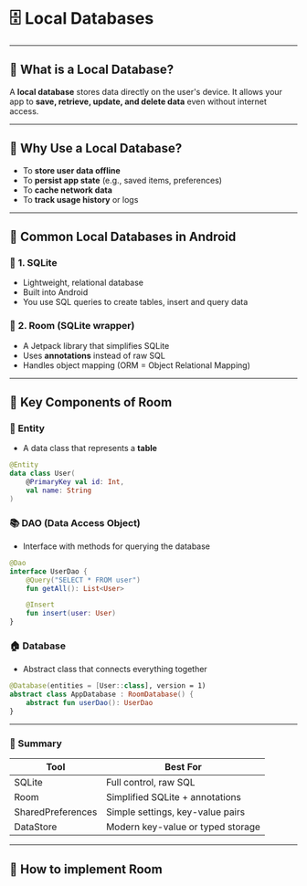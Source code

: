 # 🗄️ **Local Databases**

---

## 🧩 What is a Local Database?

A **local database** stores data directly on the user's device. It allows your app to **save, retrieve, update, and delete data** even without internet access.

---

## 🧩 Why Use a Local Database?

- To **store user data offline**
- To **persist app state** (e.g., saved items, preferences)
- To **cache network data**
- To **track usage history** or logs

---

## 🧩 Common Local Databases in Android

### 📘 **1. SQLite**

- Lightweight, relational database
- Built into Android
- You use SQL queries to create tables, insert and query data

### 📕 **2. Room (SQLite wrapper)**

- A Jetpack library that simplifies SQLite
- Uses **annotations** instead of raw SQL
- Handles object mapping (ORM = Object Relational Mapping)

---

## 🧩 Key Components of Room

### 🧾 Entity

- A data class that represents a **table**

```kotlin
@Entity
data class User(
    @PrimaryKey val id: Int,
    val name: String
)
```

### 📚 DAO (Data Access Object)
- Interface with methods for querying the database

```kotlin
@Dao
interface UserDao {
    @Query("SELECT * FROM user")
    fun getAll(): List<User>

    @Insert
    fun insert(user: User)
}
```

### 🏠 Database

- Abstract class that connects everything together

```kotlin
@Database(entities = [User::class], version = 1)
abstract class AppDatabase : RoomDatabase() {
    abstract fun userDao(): UserDao
}
```

---

### 🎯 Summary

| Tool             | Best For                          |
|------------------|-----------------------------------|
| SQLite           | Full control, raw SQL             |
| Room             | Simplified SQLite + annotations   |
| SharedPreferences| Simple settings, key-value pairs  |
| DataStore        | Modern key-value or typed storage |

---

## 🧩 How to implement Room





